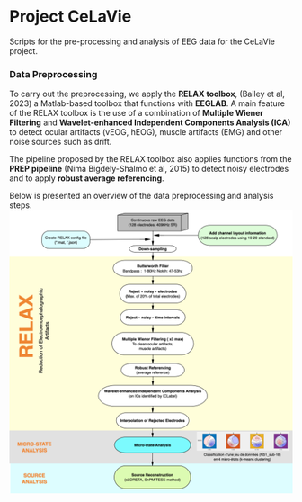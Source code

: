 # Project CeLaVie
Scripts for the pre-processing and analysis of EEG data for the CeLaVie project.
### Data Preprocessing
To carry out the preprocessing, we apply the **RELAX toolbox**, (Bailey et al, 2023) a Matlab-based toolbox that functions with **EEGLAB**.
A main feature of the RELAX toolbox is the use of a combination of **Multiple Wiener Filtering** and **Wavelet-enhanced Independent Components Analysis (ICA)** to detect ocular artifacts (vEOG, hEOG), muscle artifacts (EMG) and other noise sources such as drift. 

The pipeline proposed by the RELAX toolbox also applies functions from the **PREP pipeline** (Nima Bigdely-Shalmo et al, 2015) to detect noisy electrodes and to apply **robust average referencing**. 

Below is presented an overview of the data preprocessing and analysis steps. 
<img title="Celavie data processing pipeline overview." alt="Alt text" src="/images/microstate_analysis_pipeline_flowchartv2.png">
